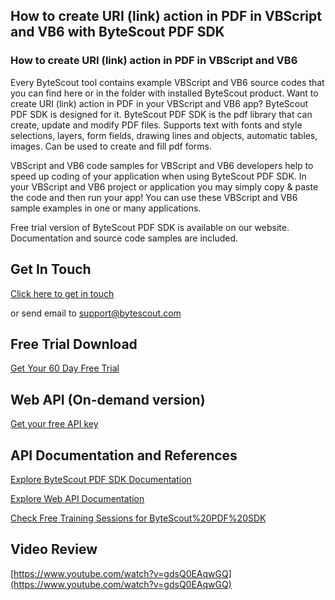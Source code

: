 ## How to create URI (link) action in PDF in VBScript and VB6 with ByteScout PDF SDK

### How to create URI (link) action in PDF in VBScript and VB6

Every ByteScout tool contains example VBScript and VB6 source codes that you can find here or in the folder with installed ByteScout product. Want to create URI (link) action in PDF in your VBScript and VB6 app? ByteScout PDF SDK is designed for it. ByteScout PDF SDK is the pdf library that can create, update and modify PDF files. Supports text with fonts and style selections, layers, form fields, drawing lines and objects, automatic tables, images. Can be used to create and fill pdf forms.

VBScript and VB6 code samples for VBScript and VB6 developers help to speed up coding of your application when using ByteScout PDF SDK. In your VBScript and VB6 project or application you may simply copy & paste the code and then run your app! You can use these VBScript and VB6 sample examples in one or many applications.

Free trial version of ByteScout PDF SDK is available on our website. Documentation and source code samples are included.

## Get In Touch

[Click here to get in touch](https://bytescout.zendesk.com/hc/en-us/requests/new?subject=ByteScout%20PDF%20SDK%20Question)

or send email to [support@bytescout.com](mailto:support@bytescout.com?subject=ByteScout%20PDF%20SDK%20Question) 

## Free Trial Download

[Get Your 60 Day Free Trial](https://bytescout.com/download/web-installer?utm_source=github-readme)

## Web API (On-demand version)

[Get your free API key](https://pdf.co/documentation/api?utm_source=github-readme)

## API Documentation and References

[Explore ByteScout PDF SDK Documentation](https://bytescout.com/documentation/index.html?utm_source=github-readme)

[Explore Web API Documentation](https://pdf.co/documentation/api?utm_source=github-readme)

[Check Free Training Sessions for ByteScout%20PDF%20SDK](https://academy.bytescout.com/)

## Video Review

[https://www.youtube.com/watch?v=gdsQ0EAqwGQ](https://www.youtube.com/watch?v=gdsQ0EAqwGQ)